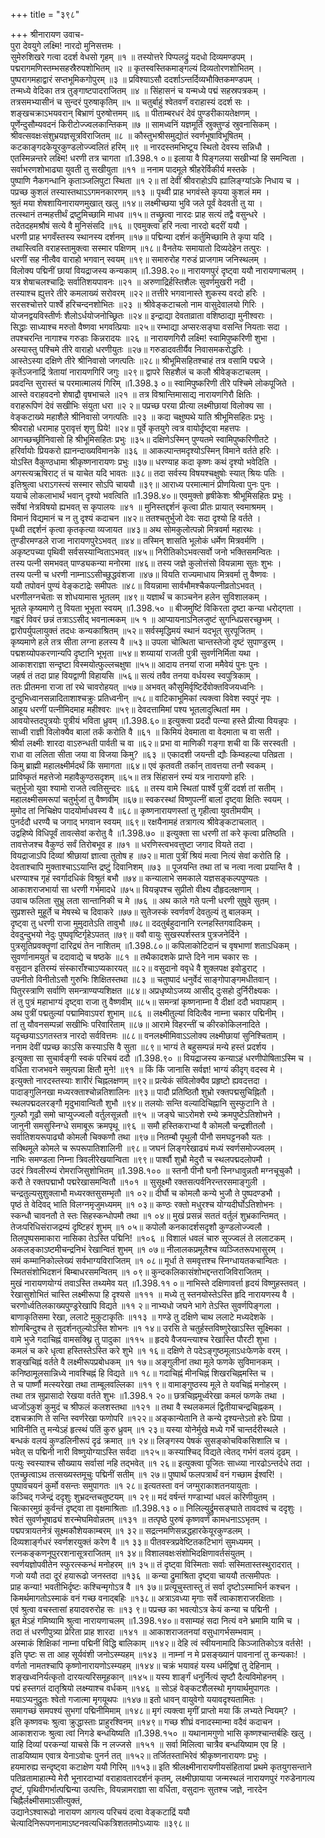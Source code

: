 +++
title = "३९८"

+++
श्रीनारायण उवाच-  
पुरा देवयुगे लक्ष्मि! नारदो मुनिसत्तमः ।  
सुमेरुशिखरे गत्वा ददर्श वेधसो गृहम् ॥१ ॥
तस्योत्तरे पिप्पलद्रुं यदधो दिव्यमण्डपम् ।  
पद्मरागमणिस्तम्भसहस्रैरुपशोभितम् ॥२ ॥
कृतस्वस्तिकमाङ्गल्यं दिव्यतोरणशोभितम् ।  
पुष्परागमहाद्वारं सप्तभूमिकगोपुरम् ॥३ ॥
प्रविश्याऽसौ ददर्शाऽन्तर्दिव्यभौक्तिकमण्डपम् ।  
तन्मध्ये वेदिका तत्र तुङ्गाष्टपादराजितम् ॥४ ॥
सिंहासनं च यन्मध्ये पद्मं सहस्रपत्रकम् ।  
तत्रसमभ्यासीनं च सुन्दरं पुरुषाकृतिम् ॥५ ॥
चतुर्बाहुं श्वेतवर्णं वराहास्यं ददर्श सः ।  
शङ्खचक्राऽभयवरान् बिभ्राणं पुरुषोत्तमम् ॥६ ॥
पीताम्बरधरं देवं पुण्डरीकायतेक्षणम् ।  
पूर्णेन्दुसौम्यवदनं किरीटोज्ज्वलकान्तिकम् ॥७ ॥
सामध्वनिं यज्ञमूर्तिं स्रुक्तुण्डं स्रुवनासिकम् ।  
श्रीवत्सवक्षःसंशुभ्रयज्ञसूत्रविराजितम् ॥८ ॥
कौस्तुभश्रीसमुद्योतं स्वर्णभूषाविभूषितम् ।  
कटकाङ्गदकेयूरकुण्डलोज्ज्वलितं हरिम् ॥९ ॥
नारदस्तमभिष्टूय स्थितो देवस्य सन्निधौ ।  
एतस्मिन्नन्तरे लक्ष्मि! धरणी तत्र चागता ॥1.398.१ ०॥
इलाया वै पिङ्गलया सखीभ्यां हि समन्विता ।  
सर्वाभरणशोभाढ्या युवती तु सखीयुता ॥११ ॥
ननाम पादमूले श्रीहरेर्विकीर्य मस्तके ।  
पुष्पाणि नैकगन्धानि कृताञ्जलिपुटा स्थिता ॥१ २॥
तां देवीं श्रीवराहोऽपि ह्यालिङ्ग्यांऽके निधाय च ।  
पप्रच्छ कुशलं तस्यास्तथाऽऽगमनकारणम् ॥१३ ॥
पृथ्वी प्राह भगवंस्ते कृपया कुशलं मम ।  
श्रुतं मया शेषशायिनारायणमुखात् खलु ॥१४॥
लक्ष्मीच्छया भुवि जले पूर्वं वेदवती तु या ।  
तत्स्थानं तन्महत्तीर्थं द्रष्टुमिच्छामि माधव ॥१५॥
तच्छ्रुत्वा नारदः प्राह सत्यं तद्वै वसुन्धरे ।  
तदेतदहमश्रौषं सत्ये वै मुनिसंसदि ॥१६ ॥
एवमुक्त्वा हरिं नत्वा नारदो बदरीं ययौ ।  
धरणी प्राह भगवँस्तस्य स्थानस्य दर्शनम् ॥१७॥
पद्मिन्या दर्शनं कर्तुमिच्छामि ते कृपा यदि ।  
तथास्त्विति वराहस्तामुक्त्वा सस्मार पक्षिणम् ॥१८॥
वैनतेयः समायातो दिव्यदेहेन तत्पुरः ।  
धरणीं सह नीत्वैव वाराहो भगवान् स्वयम् ॥१९॥
समारुरोह गरुडं प्राजगाम जनिस्थलम् ।  
विलोक्य पद्मिनीं छायां वियद्राजस्य कन्यकाम् ॥1.398.२०॥
नारायणपुरं दृष्ट्वा ययौ नारायणाचलम् ।  
यत्र शेषाचलश्चाद्रिः सर्वातिशयपावनः ॥२१ ॥
अरुणाद्रिर्हस्तिशैलः सुवर्णमुखरी नदी ।  
तस्याश्च ह्युत्तरे तीरे कमलाख्यं सरोवरम् ॥२२॥
तत्तीरे भगवानास्ते शुकस्य वरदो हरिः ।  
सरसश्चोत्तरे पार्श्वे हरिचन्दनशोभितः ॥२३ ॥
श्रीवेङ्कटाचलो नाम वासुदेवालयो गिरिः ।  
योजनद्वयविस्तीर्णः शैलोऽर्धयोजनोच्छ्रितः ॥२४॥
इन्द्राद्या देवताव्राता वशिष्ठाद्या मुनीश्वराः ।  
सिद्धाः साध्याश्च मरुतो वैष्णवा भगवत्प्रियाः ॥२५॥
रम्भाद्या अप्सरःसङ्घा वसन्ति नियताः सदा ।  
तपश्चरन्ति नागाश्च गरुडाः किन्नरादयः ॥२६ ॥
नारायणगिरौ लक्ष्मि! स्वामिपुष्करिणी शुभा ।  
अस्यास्तु पश्चिमे तीरे वाराहो धरणीयुतः ॥२७॥
गरुडादवतीर्यैव निवासमकरोद्धरिः ।  
आस्तेऽस्या दक्षिणे तीरे श्रीनिवासो जगत्पतिः ॥२८॥
श्रीभूमिसहितश्चाहं तत्र वसामि पद्मजे ।  
कृतेंऽजनाद्रिं त्रेतायां नारायणगिरिं जगुः ॥२९॥
द्वापरे सिहशैलं च कलौ श्रीवेङ्कटाचलम् ।  
प्रवदन्ति सुरास्तं च परमात्मालयं गिरिम् ॥1.398.३ ०॥
स्वामिपुष्करिणी तीरे पश्चिमे लोकपूजिते ।  
आस्ते वराहवदनो शेषाद्रौ वृषभाचले ॥२१ ॥
तत्र विश्रान्तिमासाद्य नारायणगिरौ क्षितिः ।  
वराहरूपिणं देवं सखीभिः संयुता धरा ॥२ २॥
पप्रच्छ परया प्रीत्या लक्ष्मीछायां विलोक्य सा ।  
वेङ्कटाख्ये महाशैले श्रीनिवासो जगत्पतिः ॥२३ ॥
कदा चक्षुष्पथे याति श्रीभूमिसहितः प्रभुः ।  
श्रीवराहो धरामाह पुरावृत्तं शृणु प्रिये! ॥२४॥
पूर्वे कृतयुगे त्वत्र वायोर्दृष्ट्वा महत्तपः ।  
आगच्छच्छ्रीनिवासो हि श्रीभूमिसहितः प्रभुः ॥३५॥
दक्षिणेऽस्मिन् पुण्यतमे स्वामिपुष्करिणीतटे ।  
हरिर्वायोः प्रियकरो ह्यानन्दाख्यविमानके ॥३६ ॥
आकल्पान्तमदृश्योऽस्मिन् विमाने वर्तते हरिः ।  
योऽस्ति वैकुण्ठधामा श्रीकृष्णनारायणः प्रभुः ॥३७॥
धरण्याह कदा कृष्णः कथं दृश्यो भवेदिति ।  
अगस्त्यऋषिराट् तं च याचेत यदि भावतः ॥३८॥
तदा सर्वस्य विषयश्चक्षुषोः स्यात् श्रियः पतिः ।  
इतिश्रुत्वा धराऽगस्त्यं सस्मार सोऽपि चाययौ ॥३९॥
आराध्य परमात्मानं प्रीणयित्वा पुनः पुनः ।  
ययाचे लोकलाभार्थं भवान् दृश्यो भवत्विति ॥1.398.४०॥
एवमुक्तो हृषीकेशः श्रीभूमिसहितः प्रभुः ।  
सर्वेषां नेत्रविषयो ह्यभवत् स कृपालयः ॥४१ ॥
मुनिस्तद्दर्शनं कृत्वा प्रीतः प्रायात् स्वमाश्रमम् ।  
विमानं विद्यमानं च न तु दृश्यं कदाचन ॥४२॥
ततश्चतुर्भुजो देवः सदा दृश्यो हि वर्तते ।  
पृथ्वी तद्दर्शनं कृत्वा कृतकृत्या व्यजायत ॥४३॥
अथ सोमकुलोत्पन्नो मित्रवर्मा महारथः ।  
तुण्डीरमण्डले राजा नारायणपुरेऽभवत् ॥४४॥
तस्मिन् शासति भूलोकं धर्मेण मित्रवर्मणि ।  
अकृष्टपच्या पृथिवी सर्वसस्यान्विताऽभवत् ॥४५॥
निरीतिकोऽभवत्सर्वो जनो भक्तिसमन्वितः ।  
तस्य पत्नी समभवत् पाण्ड्यकन्या मनोरमा ॥४६॥
तस्य जज्ञे कुलोत्तंसो वियन्नामा सुतः शुभः ।  
तस्य पत्नी च धरणी नाम्नाऽऽसीच्छुद्धवंशजा ॥४७॥
वियति राज्यमाधाय मित्रवर्मा तु वैष्णवः ।  
ययौ तपोवनं पुण्यं वेङ्कटाद्रेः समीपतः ॥४८॥
वियन्नामा सार्वभौमश्चैकपत्नीव्रतोऽभवत् ।  
धरणीलग्नचेताः स शोधयामास भूतलम् ॥४९॥
यज्ञार्थं च काञ्चनेन हलेन सुविशालकम् ।  
भूतले कृष्यमाणे तु वियता भूभृता स्वयम् ॥1.398.५० ॥
बीजमुष्टिं विकिरता दृष्टा कन्या धरोद्गता ।  
गह्वरं विवरं छन्नं तत्राऽऽसीद् भवनात्मकम् ॥५ १ ॥
आप्यायनाऽनिलजुष्टं सुगन्धिप्रसरच्छुभम् ।  
द्वारोपर्युपलायुक्तं तदधः कन्यकाश्रितम् ॥५२॥
सर्वस्मृद्धिमयं स्थानं यदभूत् सुरपूजितम् ।  
कृष्यमाणे हले तत्र सीता लग्ना हलस्य वै ॥५३॥
उपला चोत्थिता चान्तस्तेजो दृष्टं सुपाण्डुरम् ।  
पद्मशय्योपकरणान्यपि दृष्टानि भूभृता ॥५४॥
शय्यायां राजती पुत्री सुवर्णनिर्मिता यथा ।  
आकाशराज्ञा सन्दृष्टा विस्मयोत्फुल्लचक्षुषा ॥५५॥
आदाय तनयां राजा ममैवेयं पुनः पुनः ।  
जहर्ष तं तदा प्राह वियद्वाणी विहायसि ॥५६॥
सत्यं तवैव तनया वर्धयस्व स्वपुत्रिकाम् ।  
ततः प्रीतमना राजा तां रथे चावरोहयत् ॥५७॥
अभवत् कौसुमिर्वृष्टिर्देवोक्तविजयध्वनिः ।  
दुन्दुभिध्वानसन्नादिताशाश्चक्रुः प्रतिध्वनीन् ॥५८॥
वाटिकाभूमिकां त्यक्त्वा विवेश स्वपुरं नृपः ।  
आहूय धरणीं पत्नीमिदमाह महीश्वरः ॥५९॥
देवदत्तामिमां पश्य भूतलादुत्थितां मम ।  
आवयोस्तदपुत्रयोः पुत्रीयं भविता ध्रुवम् ॥1.398.६०॥
इत्युक्त्वा प्रददौ पत्न्या हस्ते प्रीत्या वियन्नृपः ।  
साध्वी राज्ञी विलोक्यैव बालां तर्कं करोति वै ॥६१ ॥
किमियं देवमाता वा वेदमाता च वा सती ।  
श्रीर्वा लक्ष्मीः शारदा वाऽरुन्धती पार्वती च वा ॥६२॥
प्रभा वा माणिकी गङ्गा शची वा किं सरस्वती ।  
राधा वा ललिता सीता जया वा विजया किमु? ॥६३ ॥
एकादशी जयन्ती द्यौः किम्वहल्या पतिव्रता ।  
किमु ब्राह्मी महालक्ष्मीर्मदर्थं किं समागता ॥६४॥
एवं कृतवती तर्कान् तावत्तया तनौ स्वकम् ।  
प्राविष्कृतं महत्तेजो महावैकुण्ठसदृशम् ॥६५॥
तत्र सिंहासनं रम्यं यत्र नारायणो हरिः ।  
चतुर्भुजो युवा श्यामो राजते त्वतिसुन्दरः ॥६६ ॥
तस्य वामे स्थितां पार्श्वे पुत्रीं ददर्श तां सतीम् ।  
महालक्ष्मीसमरूपां चतुर्भुजां तु वैष्णवीम् ॥६७॥
स्वकरस्थां विष्णुपत्नीं बालां दृष्ट्वा क्षितिः स्वयम् ।  
मुमोद तां निचिक्षेप पादयोर्माधवस्य वै ॥६८॥
कृष्णनारायणस्तां तु गृहीत्वा युवतीमयीम् ।  
पुनर्ददौ धरण्यै च जगाद् भगवान स्वयम् ॥६९॥
रक्षयैनामहं तत्रागत्य श्रीवेङ्कटाचलात् ।  
उद्वहिष्ये विधिपूर्वं तावत्सेवां करोतु वै ॥1.398.७० ॥
इत्युक्ता सा धरणी तां करे कृत्वा प्रतिष्ठति ।  
तावत्तेजश्च वैकुण्ठं सर्वं तिरोबभूव ह ॥७१ ॥
धरणिस्त्वभवत्तुष्टा जगाद वियते तदा ।  
वियद्राजाऽपि दिव्यां श्रीछायां ज्ञात्वा तुतोष ह ॥७२॥
माता पुत्रीं श्रियं मत्वा नित्यं सेवां करोति हि ।  
देवताश्चापि मुक्ताश्चाऽऽयान्ति द्रष्टुं दिवानिशम् ॥७३ ॥
पूजयन्ति तथा तां च नत्वा नत्वा प्रयान्ति वै ।  
धरण्याश्च गृहं स्वर्गादधिकं विश्रुतं बभौ ॥७४॥
कन्यालाभे समकाले यज्ञसङ्कल्पपुण्यतः ।  
आकाशराजभार्या सा धरणी गर्भमादधे ॥७५॥
वियन्नृपश्च सुप्रीतो वीक्ष्य दौहृदलक्षणाम् ।  
उवाच फलिता सुभ्रु लता सान्तानिकी च मे ॥७६ ॥
अथ काले गते पत्नी धरणी सुषुवे सुतम् ।  
सुप्रशस्ते मुहूर्ते च मेषस्थे च दिवाकरे ॥७७॥
सुतेजस्कं स्वर्णवर्णं देवतुल्यं तु बालकम् ।  
दृष्ट्वा तु धरणी राजा मुमुदातेऽति तावुभौ ॥७८॥
ददतुर्बहुदानानि रत्नहस्तिगवादिकम् ।  
देवदुन्दुभयो नेदुः पुष्पवृष्टिर्गृहेऽपतत् ॥७९॥
ववौ वायुः सुखस्पर्शस्तत्र पुत्रजनेर्दिने ।  
पुत्रसूतिप्रवक्तॄणां दारिद्र्यं तेन नाशितम् ॥1.398.८०॥
कपिलाकोटिदानं च वृषभाणां शताऽधिकम् ।  
सुवर्णानामयुतं च ददावाद्ये च षष्ठके ॥८१ ॥
तथैकादशके प्राप्ते दिने नाम चकार सः ।  
वसुदान इतिरम्यं संस्काराँश्चाऽप्यकारयत् ॥८२॥
वसुदानो ववृधे वै शुक्लपक्ष इवोडुराट् ।  
उपनीतो विनीतोऽसौ गुरुभिः शिक्षितस्तथा ॥८३ ॥
चतुष्पादं धनुर्वेदं साङ्गोपाङ्गमधीतवान् ।  
पितुरस्त्राणि सर्वाणि समन्त्राण्यप्यशिक्षत ॥८४॥
अप्रधृष्योऽजय्य आसीद् दुःसहो दुर्निरीक्ष्यकः ।  
तं तु पुत्रं महाभाग्यं दृष्ट्वा राजा तु वैष्णवीम् ॥८५॥
समन्त्रां कृष्णनाम्ना वै दीक्षां ददौ भवापहाम् ।  
अथ पुत्रीं पद्मतुल्यां पद्मामिवाऽपरां शुभाम् ॥८६ ॥
लक्ष्मीतुल्यां विदित्वैव नाम्ना चकार पद्मिनीम् ।  
तां तु यौवनसम्पन्नां सखीभिः परिवारिताम् ॥८७॥
आरामे विहरन्तीं च कीरकोकिलनादिते ।  
यदृच्छयाऽऽगतस्तत्र नारदो सर्ववित्तमः ॥८८॥
वनलक्ष्मीमिवाऽऽलोक्य लक्ष्मीछायां सुनिश्चिताम् ।  
ननाम देवीं पप्रच्छ काऽसि कस्याऽसि वै सुता ॥८९॥
भाग्यं ते बहुसम्पन्नं मन्ये हस्तं प्रदर्शय ।  
इत्युक्ता सा सुचार्वङ्गी स्वकं परिचयं ददौ ॥1.398.९० ॥
वियद्राजस्य कन्याऽहं धरणीपोषिताऽस्मि च ।  
वर्धिता राजभवने समुत्पन्ना क्षितौ मुने! ॥९१ ॥
किं किं जानासि सर्वज्ञ! भाग्यं कीदृग् वदस्व मे ।  
इत्युक्तो नारदस्तस्याः शारीरं चिह्नलक्षणम् ॥९२॥
प्रत्येकं संविलोक्यैव प्रहृष्टो ह्यवदत्तदा ।  
पादाङ्गुलिनखा मध्यरक्ताश्चोन्नतिशालिनः ॥९३॥
पादौ प्रतिष्ठितौ शुभ्रो रक्तपद्मसुचिह्नितौ ।  
स्थलपद्मदलरङ्गौ मृदुभावान्वितौ शुभौ ॥९४॥
तलयोः सन्ति वल्यादिचिह्नानि सुस्फुटानि ते ।  
गुल्फौ गूढौ समो चाप्युज्ज्वलौ वर्तुलसून्नतौ ॥९५ ॥
जङ्घे चाऽरोमशे रम्ये क्रमपुष्टेऽतिशोभने ।  
जानुनी समसुस्निग्धे समाबूरू क्रमपृथू ॥९६ ॥
समौ हस्तिकराभ्यां वै कोमलौ चन्द्रशीतलौ ।  
सर्वातिशयरूपाढ्यौ कोमलौ चिक्कणौ तथा ॥९७॥
नितम्बौ पृथुलौ पीनौ समघट्टनकौ यतः ।  
सक्थिमूले कोमले च रूपरूपातिशालिनी ॥९८॥
जघनं लिङ्गरेखाढ्यं मध्यं स्वर्णसमोज्ज्वलम् ।  
नाभिः समण्डला निम्ना त्रिवलीरेखयान्विता ॥९९॥
पार्श्वौ शुभ्रौ मेदुरौ च स्थलपद्मदलोपमौ ।  
उदरं त्रिवलीरम्यं रोमराजिसुशोभितम् ॥1.398.१०० ॥
स्तनौ पीनौ घनौ स्निग्धावुन्नतौ मग्नचूचुकौ ।  
करौ ते रक्तपद्माभौ पद्मरेखासमन्वितौ ॥१०१ ॥
सुसूक्ष्मौ रक्तसत्पर्वनिरन्तरसमाङ्गुली ।  
चन्द्रतुल्यसुशुक्लाभौ मध्यरक्तसुसम्भृतौ ॥१ ०२॥
दीर्घौ च कोमलौ कन्ये भुजौ ते पुष्पदण्डभौ ।  
पृष्ठं ते वेदिवद् भाति विलग्नमृजुमध्यमम् ॥१ ०३॥
कण्ठः रक्तो मधुरश्च योग्यदीर्घोऽतिशोभनः ।  
स्कन्धौ चावनतौ ते स्तः सिहस्कन्धोपमौ तथा ॥१ ०४॥
मुखं प्रसन्नं सततं वर्तुलं शुभ्रकान्तिमत् ।  
तेजःपरिधिसंराजद्रम्यं दृष्टिहरं शुभम् ॥१ ०५॥
कपोलौ कनकादर्शसदृशौ कुण्डलोज्ज्वलौ ।  
तिलपुष्पसमाकारा नासिका तेऽस्ति पद्मिनि! ॥१०६ ॥
विशालं धवलं चारु सूज्ज्वलं ते ललाटकम् ।  
अकलङ्काऽष्टमीचन्द्रनिभं रेखान्वितं शुभम् ॥१ ०७॥
नीलालकप्रमूलैश्च व्यञ्जितरूपभासुरम् ।  
समं कम्मानिकोल्लेख्यं सर्वभाग्यविराजितम् ॥१ ०८॥
मूर्धा ते समवृत्तश्च स्निग्धायतकचान्वितः ।  
स्मितसंशोभिदशनं बिम्बाधरसमन्वितम् ॥१ ०९॥
कुन्दकलिकासंशोभद्दन्तराजिविराजितम् ।  
मुखं नारायणयोग्यं तवाऽस्ति तथ्यमेव यत् ॥1.398.११ ०॥
नाभिस्ते दक्षिणावर्त्ता हृदयं विष्णुहस्तवत् ।  
रेखासुशोभितं चास्ति लक्ष्मीरूपा हि दृश्यसे ॥१११ ॥
मध्ये तु स्तनयोस्तेऽस्ति हृदि नारायणस्य वै ।  
चरणोर्ध्वतिलकाख्यपुण्ड्ररेखापि विद्यते ॥११ २॥
नाभ्यधो जघने भागे तेऽस्ति सुवर्णपिङ्गला ।  
बाणाकृतिसमा रेखा, ललाटे मुकुटाकृतिः ॥११३ ॥
गण्डे तु दक्षिणे चाथ ललाटे मध्यदेशके ।  
शोणबिन्दुश्च ते सुदर्शनतुल्योऽस्ति शोभनः ॥१ १४॥
उरसि ते चतुर्हस्तविष्णुरेखाऽस्ति सूक्ष्मिका ।  
वामे भुजे गदाचिह्नं वामसक्थ्नि तु पादुका ॥११५ ॥
हृदये वैजयन्त्याश्च रेखास्ति पौरटी शुभा ।  
कमलं च करे धृत्वा हस्तिस्तेऽस्ति करे शुभे ॥१ १६॥
दक्षिणे ते पदेऽङ्गुष्ठमूलाऽधःफेणके वरम् ।  
शङ्खचिह्नं वर्तते वै लक्ष्मीरूपप्रबोधकम् ॥१ १७॥
अङ्गुलीनां तथा मूले फणके सुविमानकम् ।  
कनिष्ठामूलसान्निध्ये नावश्चिह्नं हि विद्यते ॥१ १८॥
गदाचिह्नं मीनचिह्नं शिखरचिह्नमस्ति च ।  
ते च पार्ष्णौ मत्स्यरेखा तथा ताम्बूलवल्लिका ॥११ ९॥
वामाङ्गुष्ठस्य मूले ते यवचिह्नं मनोहरम् ।  
तथा तत्र सुप्रासादो रेखया वर्तते शुभः ॥1.398.१ २०॥
छत्रचिह्नमूर्ध्वरेखा कमलं फणके तथा ।  
ध्वजोंऽकुशं कुमुदं च श्रीफलं कलशस्तथा ॥१२१ ॥
तथा वै स्थलकमलं द्वितीयाचन्द्रचिह्नकम् ।  
दशचक्राणि ते सन्ति स्वर्णरेखा फणोपरि ॥१२२॥
अङ्कान्येतानि ते कन्ये दृश्यन्तेऽतो हरेः प्रिया ।  
भाविनीति तु मन्येऽहं हृत्स्थं पतिं कुरु ध्रुवम् ॥१ २३॥
यस्या योनेर्मुखे मध्ये गर्भे चान्तर्दरीस्थले ।  
बन्धकं वलयं कुण्डलिनीरूपं दृढं क्रमात् ॥१ २४॥
लिङ्गस्य पेषकं सुसङ्कोचविकसिशालि च ।  
भवेत् स पद्मिनी नारी विष्णुयोग्याऽस्ति सर्वदा ॥१२५॥
कस्याश्चिद् विद्यते त्वेतद् गर्भगं वलयं दृढम् ।  
पत्युः स्वस्याश्च सौख्याय सर्वासां नहि तद्भवेत् ॥१ २६॥
इत्युक्त्वा पूजितः साध्व्या नारढोऽन्तर्दधे तदा ।  
एतच्छ्रुत्वाऽथ तत्सख्यस्तमूचुः पद्मिनीं सतीम् ॥१ २७॥
पुष्पार्थं फलपत्रार्थं वनं गच्छाम ईश्वरि! ।  
पुष्पावचयनं कुर्मो वसन्तः समुपागतः ॥१ २८॥
इत्यतस्ता वनं जग्मुराकाशतनयायुताः ।  
कञ्चिद् गजेन्द्रं ददृशुः शुभ्रदन्तचतुष्टयम् ॥१ २९॥
मदं वर्षन्तं गण्डाभ्यां धवलं करिणीयुतम् ।  
चित्कारमुग्रं कुर्वन्तं दृष्ट्वा ता वृक्षमाश्रिताः ॥1.398.१३ ०॥
निलिल्युर्द्रुमसङ्घाते तावदश्वं च ददृशुः ।  
श्वेतं सुवर्णभूषाढ्यं शरन्मेघमिवोन्नतम् ॥१३१ ॥
तत्पृष्ठे पुरुषं कृष्णवर्णं कामधनाऽऽभृतम् ।  
पद्मपत्रायतनेत्रं सूक्ष्मकौशेयकाम्बरम् ॥१ ३२॥
सद्रत्नमणिसन्नद्धहारकेयूरकुण्डलम् ।  
दिव्यशार्ङ्गधरं स्वर्णशरयुक्तं करेण वै ॥१ ३३॥
पीतवस्त्रप्रवेष्टितकटिभागं सुमध्यमम् ।  
रत्नकङ्कणनूपुररशनासूत्रराजितम् ॥१ ३४॥
विशालवक्षःसंशोभिदक्षिणावर्तसंयुतम् ।  
स्वर्णयज्ञोपवीतेन स्फुरत्स्कन्धं मनोहरम् ॥१ ३५॥
तं दृष्ट्वा विस्मिताः सर्वाः सस्मितास्तस्थुरादरात् ।  
गजो ययौ तदा दूरं हयारूढो जनस्तदा ॥१३६ ॥
कन्या द्रुमाश्रिता दृष्ट्वा चाययौ तत्समीपतः ।  
प्राह कन्या! भवतीभिर्दृष्टः कश्चिन्मृगोऽत्र वै ॥१ ३७॥
प्रत्यूचुस्तास्तु तं सर्वा दृष्टोऽस्माभिर्न कश्चन ।  
किमर्थमागतोऽस्माकं वनं गच्छ वनाद्बहिः ॥१३८॥
अत्राऽवध्या मृगाः सर्वे त्वाकाशराजरक्षिताः ।  
एवं श्रुत्वा वचस्तासां हयादवरुरोह सः ॥१३ ९॥
पप्रच्छ का भवत्योऽत्र केयं कन्या च पद्मिनी ।  
ब्रूत मेऽहं गमिष्यामि श्रुत्वा नारायणाचलम् ॥1.398.१४०॥
वसाम्यहं सदा नित्यं वने भ्रमामि यामि च ।  
तदा तं धरणीपुत्र्या प्रेरिता प्राह शारदा ॥१४१ ॥
आकाशराजतनयां वसुधागर्भसम्भवाम् ।  
अस्माकं शिक्षिकां नाम्ना पद्मिनीं विद्धि बालिकाम् ॥१४२॥
देहि त्वं स्वीयनामादि किञ्जातिकोऽत्र वर्तसे! ।  
इति पृष्टः स ता आह सूर्यवंशी जनोऽस्म्यहम् ॥१४३ ॥
नाम्नां न मे प्रसङ्ख्यानं पावनानां तु कन्यकाः! ।  
वर्णतो नामतश्चापि कृष्णोनारायणोऽस्म्यहम् ॥१४४॥
चक्रं भयावहं यस्य धर्मद्विषां तु देहिनाम् ।  
शङ्खध्वनिर्यत्कृतो दारयत्यरिसमूहकान् ॥१४५॥
यस्य शार्ङ्गं धनुर्नित्यं सृष्टौ दैत्यविमोहनम् ।  
पद्मं हस्तगतं दातृश्रियो लक्ष्म्याश्च वर्धकम् ॥१४६ ॥
सोऽहं वेङ्कटशैलस्थो मृगयार्थमुपागतः ।  
मयाऽप्यनुद्रुतः श्वेतो गजात्मा मृगयूथपः ॥१४७॥
इतो धावन् वायुवेगो ययावदृश्यतामितः ।  
समागच्छं समपश्यं सुभगां पद्मिनीमिमाम् ॥१४८॥
मृगं त्यक्त्वा मृगीं प्राप्तो मया किं लभ्यते न्वियम्? ।  
इति कृष्णवचः श्रुत्वा क्रुद्धास्ताः प्राहुरश्विनम् ॥१४९॥
गच्छ शीघ्रं वनादस्मान्मा वदैवं कदाचन ।  
आकाशराजः श्रुत्वा त्वां निगडे बन्धयिष्यति ॥1.398.१५० ॥
यथानामगुणो भासि कृष्णश्चान्तर्बहिः खलु ।  
याहि दिव्यां परकन्यां याचसे किं न लज्जसे ॥१५१ ॥
सर्वा मिलित्वा चात्रैव बन्धयिष्याम एव हि ।  
ताडयिष्याम एवात्र येनाऽवोचः पुनर्न तत् ॥१५२॥
तर्जितस्ताभिरेवं श्रीकृष्णनारायणः प्रभुः ।  
हयमारुह्य सन्दृष्ट्वा कटाक्षेण ययौ गिरिम् ॥१५३॥
इति श्रीलक्ष्मीनारायणीयसंहितायां प्रथमे कृतयुगसन्ताने पतिव्रतामाहात्म्ये मेरौ भूनारदाभ्यां वराहावतारदर्शनं कृतम्, लक्ष्मीछायाया जन्मस्थलं नारायणपुरं गरुडेनागत्य दृष्टं, पृथिवीगर्भात्पद्मिन्या उत्पत्तिः, वियन्नामराज्ञा सा वर्धिता, वसुदानः सुतश्च जज्ञे, नारदेन चिह्नैर्लक्ष्मीसमाऽसीत्युक्तं,  
उद्यानेऽश्वारूढो नारायण आगत्य परिचयं दत्वा वेङ्कटाद्रिं ययौ चेत्यादिनिरूपणनामाऽष्टनवत्यधिकत्रिशततमोऽध्यायः ॥३९८॥
    
